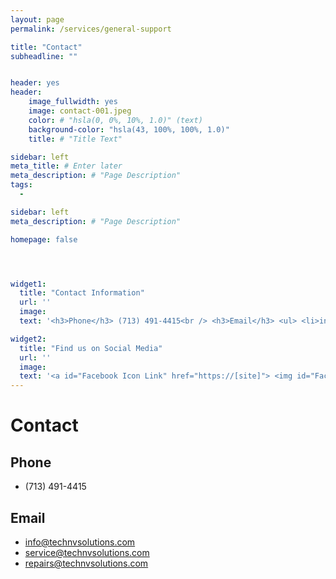 ```yaml
---
layout: page
permalink: /services/general-support

title: "Contact"
subheadline: ""


header: yes
header:
    image_fullwidth: yes
    image: contact-001.jpeg
    color: # "hsla(0, 0%, 10%, 1.0)" (text)
    background-color: "hsla(43, 100%, 100%, 1.0)"
    title: # "Title Text"

sidebar: left
meta_title: # Enter later
meta_description: # "Page Description"
tags:
  - 

sidebar: left
meta_description: # "Page Description"

homepage: false




widget1:
  title: "Contact Information"
  url: ''
  image: 
  text: '<h3>Phone</h3> (713) 491-4415<br /> <h3>Email</h3> <ul> <li>info@technvsolutions.com</li> <li>service@technvsolutions.com</li> <li>repairs@technvsolutions.com</li> </ul>' # HTML Code

widget2:
  title: "Find us on Social Media"
  url: ''
  image: 
  text: '<a id="Facebook Icon Link" href="https://[site]"> <img id="Facebook Icon" src="https://simpleicons.org/icons/facebook.svg" alt="Mouse-Over Text" width="30px" height="auto" /> <br /> <a id="Instagram Icon Link" href="https://[site]"> <img id="Instagram Icon" src="https://simpleicons.org/icons/instagram.svg" alt="Mouse-Over Text" width="30px" height="auto" /> <br /> <a id="Twitter Icon Link" href="https://[site]"> <img id="Twitter Icon" src="https://simpleicons.org/icons/twitter.svg" alt="Mouse-Over Text" width="30px" height="auto" /> </a>' # HTML Code
---
```


# Contact

## Phone
- (713) 491-4415

## Email
- info@technvsolutions.com
- service@technvsolutions.com
- repairs@technvsolutions.com

